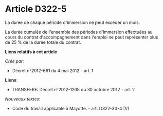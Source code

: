 # Article D322-5

La durée de chaque période d'immersion ne peut excéder un mois. 

La durée cumulée de l'ensemble des périodes d'immersion effectuées au cours du contrat d'accompagnement dans l'emploi ne peut
représenter plus de 25 % de la durée totale du contrat.

**Liens relatifs à cet article**

_Créé par_:

  - Décret n°2012-661 du 4 mai 2012 - art. 1

**Liens**:

  - TRANSFERE: Décret n°2012-1205 du 30 octobre 2012 - art. 2

_Nouveaux textes_:

  - Code du travail applicable à Mayotte. - art. D322-30-4 (V)
